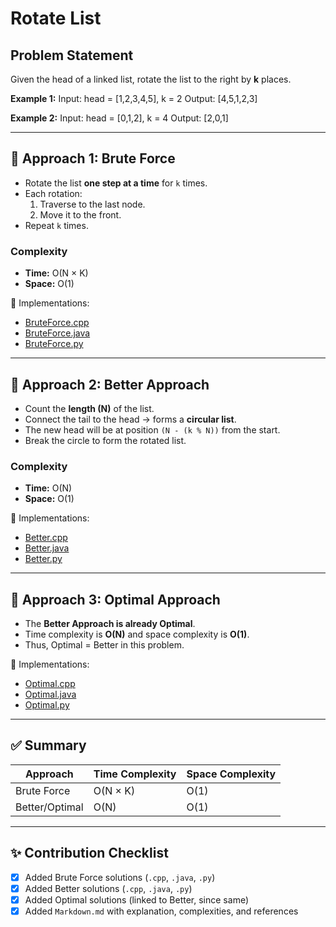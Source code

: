 # Rotate List

## Problem Statement
Given the head of a linked list, rotate the list to the right by **k** places.

**Example 1:**
Input: head = [1,2,3,4,5], k = 2
Output: [4,5,1,2,3]


**Example 2:**
Input: head = [0,1,2], k = 4
Output: [2,0,1]


---



## 🔹 Approach 1: Brute Force
- Rotate the list **one step at a time** for `k` times.  
- Each rotation:
  1. Traverse to the last node.  
  2. Move it to the front.  
- Repeat `k` times.

### Complexity
- **Time:** O(N × K)  
- **Space:** O(1)  

📂 Implementations:  
- [BruteForce.cpp](./BruteForce.cpp)  
- [BruteForce.java](./BruteForce.java)  
- [BruteForce.py](./BruteForce.py)  

---

## 🔹 Approach 2: Better Approach
- Count the **length (N)** of the list.  
- Connect the tail to the head → forms a **circular list**.  
- The new head will be at position `(N - (k % N))` from the start.  
- Break the circle to form the rotated list.

### Complexity
- **Time:** O(N)  
- **Space:** O(1)  

📂 Implementations:  
- [Better.cpp](./Better.cpp)  
- [Better.java](./Better.java)  
- [Better.py](./Better.py)  

---

## 🔹 Approach 3: Optimal Approach
- The **Better Approach is already Optimal**.  
- Time complexity is **O(N)** and space complexity is **O(1)**.  
- Thus, Optimal = Better in this problem.

📂 Implementations:  
- [Optimal.cpp](./Better.cpp)  
- [Optimal.java](./Better.java)  
- [Optimal.py](./Better.py)  

---

## ✅ Summary

| Approach       | Time Complexity | Space Complexity |
|----------------|-----------------|------------------|
| Brute Force    | O(N × K)        | O(1)             |
| Better/Optimal | O(N)            | O(1)             |

---

## ✨ Contribution Checklist
- [x] Added Brute Force solutions (`.cpp`, `.java`, `.py`)  
- [x] Added Better solutions (`.cpp`, `.java`, `.py`)  
- [x] Added Optimal solutions (linked to Better, since same)  
- [x] Added `Markdown.md` with explanation, complexities, and references  
